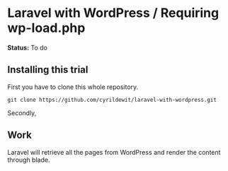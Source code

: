 # Laravel with WordPress / Requiring wp-load.php

**Status:** To do

## Installing this trial

First you have to clone this whole repository.

```
git clone https://github.com/cyrildewit/laravel-with-wordpress.git
```

Secondly,

## Work

Laravel will retrieve all the pages from WordPress and render the content through blade.
